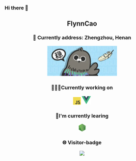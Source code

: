 ### Hi there 👋

<div align="center">
  
## FlynnCao

</div>


<div align="center">
  
<!--<img width="400" src="https://github-readme-stats.vercel.app/api?username=FlynnCao&show_icons=true&title_color=fff&icon_color=79ff97&text_color=9f9f9f&bg_color=151515">-->

</div>




<div align="center">
  
### 📍 Currently address: Zhengzhou, Henan

</div>

<div align="center">
  
![GuGuGu](https://raw.githubusercontent.com/yinghualuowu/yinghualuowu/master/pic/gugu.png)

<div align="center">

### 👨🏻‍💻Currently working on

</div>

<div align="center">

<img height="25" src="https://raw.githubusercontent.com/github/explore/ccc16358ac4530c6a69b1b80c7223cd2744dea83/topics/javascript/javascript.png">
<img height="30" src="https://raw.githubusercontent.com/github/explore/ccc16358ac4530c6a69b1b80c7223cd2744dea83/topics/vue/vue.png">

</div>

<div align="center">

### 💙I'm currently learing
<img height="25" src="https://raw.githubusercontent.com/github/explore/ccc16358ac4530c6a69b1b80c7223cd2744dea83/topics/nodejs/nodejs.png">


</div>

<div align="center">



</div>

<div align="center">

### 🌐 Visitor-badge

</div>

<div align="center">

![](https://visitor-badge.glitch.me/badge?page_id=FlynnCao.FlynnCao)

</div>

